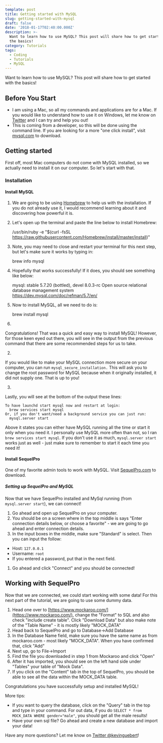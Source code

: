 ```yaml
---
template: post
title: Getting started with MySQL
slug: getting-started-with-mysql
draft: false
date: '2018-01-17T02:40:00.000Z'
description: >-
  Want to learn how to use MySQL? This post will share how to get started with
  the basics!
category: Tutorials
tags:
  - Coding
  - Tutorials
  - MySQL
---
```


Want to learn how to use MySQL? This post will share how to get started with the basics!

## Before You Start

- I am using a Mac, so all my commands and applications are for a Mac. If you would like to understand how to use it on Windows, let me know on [Twitter](http://twitter.com/kevinguebert) and I can try and help you out!
- This is coming from a developer, so this will be done using the command line. If you are looking for a more "one click install", visit [mysql.com](https://dev.mysql.com/downloads/mysql/) to download.

## Getting started

First off, most Mac computers do not come with MySQL installed, so we actually need to install it on our computer. So let's start with that.

### Installation

#### Install MySQL

1. We are going to be using [Homebrew](https://brew.sh/) to help us with the installation. If you do not already use it, I would recommend learning about it and discovering how powerful it is.
2. Let's open up the terminal and paste the line below to install Homebrew:

    /usr/bin/ruby -e "$(curl -fsSL https://raw.githubusercontent.com/Homebrew/install/master/install)"


1. Note, you may need to close and restart your terminal for this next step, but let's make sure it works by typing in:

    brew info mysql


1. Hopefully that works successfully! If it does, you should see something like below:

    mysql: stable 5.7.20 (bottled), devel 8.0.3-rc
    Open source relational database management system
    https://dev.mysql.com/doc/refman/5.7/en/


1. Now to install MySQL, all we need to do is:

    brew install mysql


1.
Congratulations! That was a quick and easy way to install MySQL! However, for those keen eyed out there, you will see in the output from the previous command that there are some recommended steps for us to take.

2.
If you would like to make your MySQL connection more secure on your computer, you can run `mysql_secure_installation.` This will ask you to change the root password for MySQL because when it originally installed, it did not supply one. That is up to you!

3.
Lastly, you will see at the bottom of the output these lines:

    To have launchd start mysql now and restart at login:
      brew services start mysql
    Or, if you don't want/need a background service you can just run:
      mysql.server start


Above it states you can either have MySQL running all the time or start it only when you need it. I personally use MySQL more often than not, so I ran `brew services start mysql`. If you don't use it as much, `mysql.server start` works just as well - just make sure to remember to start it each time you need it!

#### Install SequelPro

One of my favorite admin tools to work with MySQL. Visit [SequelPro.com](https://www.sequelpro.com/) to download.

##### Setting up SequelPro and MySQL

Now that we have SequelPro installed and MySql running (from `mysql.server start`), we can connect!

1. Go ahead and open up SequelPro on your computer.
2. You should be on a screen where in the top middle is says "Enter connection details below, or choose a favorite" - we are going to go ahead and enter connection details.
3. In the input boxes in the middle, make sure "Standard" is select. Then you can input the follow:

- Host: `127.0.0.1`
- Username: `root`
- If you entered a password, put that in the next field.

1. Go ahead and click "Connect" and you should be connected!

## Working with SequelPro

Now that we are connected, we could start working with some data! For this next part of the tutorial, we are going to use some dummy data.

1. Head one over to [https://www.mockaroo.com/](https://www.mockaroo.com/), change the "Format" to SQL and also check "include create table". Click "Download Data" but also make note of the "Table Name" - it is mostly likely "MOCK_DATA"
2. Head back to SequelPro and go to Database->Add Database
3. In the Database Name field, make sure you have the same name as from mockaroo.com - most likely "MOCK_DATA". When you have confirmed that, click "Add"
4. Next up, go to File->Import
5. Find the file you downloaded in step 1 from Mockaroo and click "Open"
6. After it has imported, you should see on the left hand side under "Tables" your table of "Mock Data".
7. If you click on the "Content" tab in the top of SequelPro, you should be able to see all the data within the MOCK_DATA table.

Congratulations you have successfully setup and installed MySQL!

More tips:

- If you want to query the database, click on the "Query" tab in the top and type in your command. For out data, if you do `SELECT * from MOCK_DATA WHERE gender="male"`, you should get all the male results!
- Have your own sql file? Go ahead and create a new database and import your data!

Have any more questions? Let me know on [Twitter @kevinguebert](http://twitter.com/kevinguebert)!
